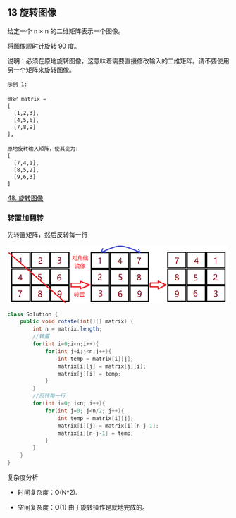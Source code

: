 ## 13 旋转图像

给定一个 n × n 的二维矩阵表示一个图像。

将图像顺时针旋转 90 度。

说明：必须在原地旋转图像，这意味着需要直接修改输入的二维矩阵。请不要使用另一个矩阵来旋转图像。

```
示例 1:

给定 matrix = 
[
  [1,2,3],
  [4,5,6],
  [7,8,9]
],

原地旋转输入矩阵，使其变为:
[
  [7,4,1],
  [8,5,2],
  [9,6,3]
]
```

[48. 旋转图像](https://leetcode-cn.com/problems/rotate-image/)



### 转置加翻转

先转置矩阵，然后反转每一行

<img src="./imgarray/04-48-01.png" width=500>

```java
class Solution {
    public void rotate(int[][] matrix) {
        int n = matrix.length;
        //转置
        for(int i=0;i<n;i++){
            for(int j=i;j<n;j++){
                int temp = matrix[i][j];
                matrix[i][j] = matrix[j][i];
                matrix[j][i] = temp;
            }
        }
        //反转每一行
        for(int i=0; i<n; i++){
            for(int j=0; j<n/2; j++){
                int temp = matrix[i][j];
                matrix[i][j] = matrix[i][n-j-1];
                matrix[i][n-j-1] = temp;
            }
        }
    }
}
```


复杂度分析

* 时间复杂度：O(N^2).

* 空间复杂度：O(1) 由于旋转操作是就地完成的。


### 